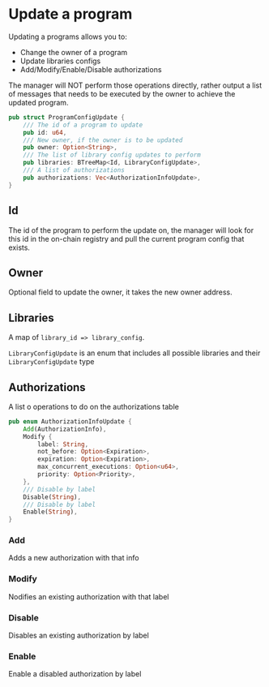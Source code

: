 # Update a program

Updating a programs allows you to:

* Change the owner of a program
* Update libraries configs
* Add/Modify/Enable/Disable authorizations

The manager will NOT perform those operations directly, rather output a list of messages that needs to be executed by the owner to achieve the updated program.

```rust
pub struct ProgramConfigUpdate {
    /// The id of a program to update
    pub id: u64,
    /// New owner, if the owner is to be updated
    pub owner: Option<String>,
    /// The list of library config updates to perform
    pub libraries: BTreeMap<Id, LibraryConfigUpdate>,
    /// A list of authorizations
    pub authorizations: Vec<AuthorizationInfoUpdate>,
}
```

## Id

The id of the program to perform the update on, the manager will look for this id in the on-chain registry and pull the current program config that exists.

## Owner

Optional field to update the owner, it takes the new owner address.

## Libraries 

A map of `library_id => library_config`.

`LibraryConfigUpdate` is an enum that includes all possible libraries and their `LibraryConfigUpdate` type

## Authorizations

A list o operations to do on the authorizations table

```rust
pub enum AuthorizationInfoUpdate {
    Add(AuthorizationInfo),
    Modify {
        label: String,
        not_before: Option<Expiration>,
        expiration: Option<Expiration>,
        max_concurrent_executions: Option<u64>,
        priority: Option<Priority>,
    },
    /// Disable by label
    Disable(String),
    /// Disable by label
    Enable(String),
}
```

### Add

Adds a new authorization with that info

### Modify

Nodifies an existing authorization with that label

### Disable

Disables an existing authorization by label

### Enable

Enable a disabled authorization by label